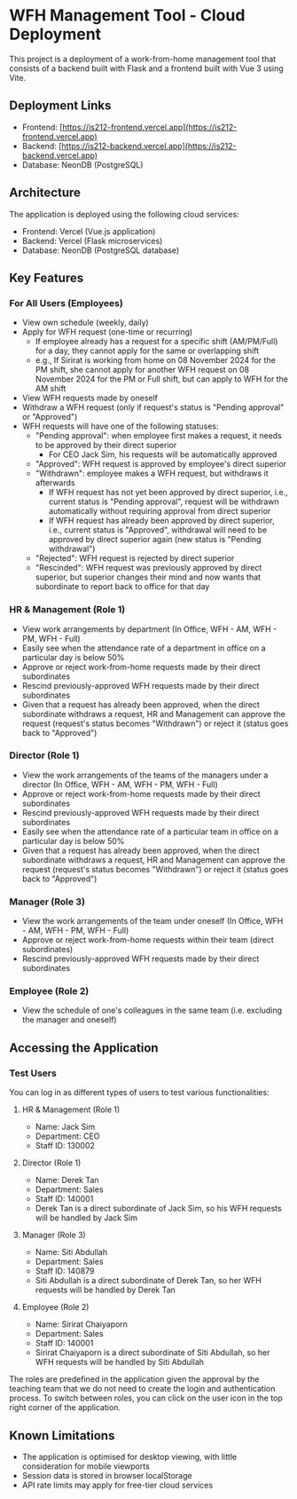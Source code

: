 # WFH Management Tool - Cloud Deployment

This project is a deployment of a work-from-home management tool that consists of a backend built with Flask and a frontend built with Vue 3 using Vite.


## Deployment Links

- Frontend: [https://is212-frontend.vercel.app](https://is212-frontend.vercel.app)
- Backend: [https://is212-backend.vercel.app](https://is212-backend.vercel.app)
- Database: NeonDB (PostgreSQL)

## Architecture

The application is deployed using the following cloud services:

- Frontend: Vercel (Vue.js application)
- Backend: Vercel (Flask microservices)
- Database: NeonDB (PostgreSQL database)

## Key Features

### For All Users (Employees)

- View own schedule (weekly, daily)
- Apply for WFH request (one-time or recurring)
   - If employee already has a request for a specific shift (AM/PM/Full) for a day, they cannot apply for the same or overlapping shift
   - e.g., If Sirirat is working from home on 08 November 2024 for the PM shift, she cannot apply for another WFH request on 08 November 2024 for the PM or Full shift, but can apply to WFH for the AM shift
- View WFH requests made by oneself
- Withdraw a WFH request (only if request's status is "Pending approval" or "Approved")
- WFH requests will have one of the following statuses:
   - "Pending approval": when employee first makes a request, it needs to be approved by their direct superior
      - For CEO Jack Sim, his requests will be automatically approved
   - "Approved": WFH request is approved by employee's direct superior
   - "Withdrawn": employee makes a WFH request, but withdraws it afterwards
      - If WFH request has not yet been approved by direct superior, i.e., current status is "Pending approval", request will be withdrawn automatically without requiring approval from direct superior
      - If WFH request has already been approved by direct superior, i.e., current status is "Approved", withdrawal will need to be approved by direct superior again (new status is "Pending withdrawal")
   - "Rejected": WFH request is rejected by direct superior
   - "Rescinded": WFH request was previously approved by direct superior, but superior changes their mind and now wants that subordinate to report back to office for that day

### HR & Management (Role 1)

- View work arrangements by department (In Office, WFH - AM, WFH - PM, WFH - Full)
- Easily see when the attendance rate of a department in office on a particular day is below 50%
- Approve or reject work-from-home requests made by their direct subordinates
- Rescind previously-approved WFH requests made by their direct subordinates
- Given that a request has already been approved, when the direct subordinate withdraws a request, HR and Management can approve the request (request's status becomes "Withdrawn") or reject it (status goes back to "Approved")

### Director (Role 1)

- View the work arrangements of the teams of the managers under a director (In Office, WFH - AM, WFH - PM, WFH - Full)
- Approve or reject work-from-home requests made by their direct subordinates
- Rescind previously-approved WFH requests made by their direct subordinates
- Easily see when the attendance rate of a particular team in office on a particular day is below 50%
- Given that a request has already been approved, when the direct subordinate withdraws a request, HR and Management can approve the request (request's status becomes "Withdrawn") or reject it (status goes back to "Approved")

### Manager (Role 3)

- View the work arrangements of the team under oneself (In Office, WFH - AM, WFH - PM, WFH - Full)
- Approve or reject work-from-home requests within their team (direct subordinates)
- Rescind previously-approved WFH requests made by their direct subordinates

### Employee (Role 2)

- View the schedule of one's colleagues in the same team (i.e. excluding the manager and oneself)

## Accessing the Application

### Test Users

You can log in as different types of users to test various functionalities:

1. HR & Management (Role 1)

   - Name: Jack Sim
   - Department: CEO
   - Staff ID: 130002

1. Director (Role 1)

   - Name: Derek Tan
   - Department: Sales
   - Staff ID: 140001
   - Derek Tan is a direct subordinate of Jack Sim, so his WFH requests will be handled by Jack Sim

1. Manager (Role 3)

   - Name: Siti Abdullah
   - Department: Sales
   - Staff ID: 140879
   - Siti Abdullah is a direct subordinate of Derek Tan, so her WFH requests will be handled by Derek Tan

1. Employee (Role 2)
   - Name: Sirirat Chaiyaporn
   - Department: Sales
   - Staff ID: 140001
   - Sirirat Chaiyaporn is a direct subordinate of Siti Abdullah, so her WFH requests will be handled by Siti Abdullah

The roles are predefined in the application given the approval by the teaching team that we do not need to create the login and authentication process. To switch between roles, you can click on the user icon in the top right corner of the application.

## Known Limitations

- The application is optimised for desktop viewing, with little consideration for mobile viewports
- Session data is stored in browser localStorage
- API rate limits may apply for free-tier cloud services
